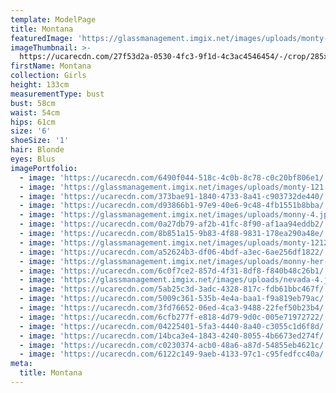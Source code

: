 ```yaml
---
template: ModelPage
title: Montana
featuredImage: 'https://glassmanagement.imgix.net/images/uploads/monty-12121.jpg'
imageThumbnail: >-
  https://ucarecdn.com/27f53d2a-0530-4fc3-9f1d-4c3ac4546454/-/crop/285x362/156,126/-/preview/
firstName: Montana
collection: Girls
height: 133cm
measurementType: bust
bust: 58cm
waist: 54cm
hips: 61cm
size: '6'
shoeSize: '1'
hair: Blonde
eyes: Blus
imagePortfolio:
  - image: 'https://ucarecdn.com/6490f044-518c-4c0b-8c78-c0c20bf806e1/'
  - image: 'https://glassmanagement.imgix.net/images/uploads/monty-121.jpg'
  - image: 'https://ucarecdn.com/373bae91-1840-4733-8a41-c903732de440/'
  - image: 'https://ucarecdn.com/d93866b1-97e9-40e6-9c48-4fb1551b8bba/'
  - image: 'https://glassmanagement.imgix.net/images/uploads/monny-4.jpg'
  - image: 'https://ucarecdn.com/0a27db79-af2b-41fc-8f90-af1aa94eddb2/'
  - image: 'https://ucarecdn.com/8b851a15-9b83-4f88-9831-178ea290a48e/'
  - image: 'https://glassmanagement.imgix.net/images/uploads/monty-121212121.jpg'
  - image: 'https://ucarecdn.com/a52624b3-df06-4bdf-a3ec-6ae256df1822/'
  - image: 'https://glassmanagement.imgix.net/images/uploads/monny-her-shadow.jpg'
  - image: 'https://ucarecdn.com/6c0f7ce2-857d-4f31-8df8-f840b48c26b1/'
  - image: 'https://glassmanagement.imgix.net/images/uploads/nevada-4.jpg'
  - image: 'https://ucarecdn.com/5ab25c3d-3adc-4328-817c-fdb61bbc467f/'
  - image: 'https://ucarecdn.com/5009c361-535b-4e4a-baa1-f9a819eb79ac/'
  - image: 'https://ucarecdn.com/3fd76652-06ed-4ca3-9488-22fef50b23b4/'
  - image: 'https://ucarecdn.com/6cfb277f-e818-4d79-9d0c-005e71972722/'
  - image: 'https://ucarecdn.com/04225401-5fa3-4440-8a40-c3055c1d6f8d/'
  - image: 'https://ucarecdn.com/14bca3e4-1843-4240-8055-4b6673ed274f/'
  - image: 'https://ucarecdn.com/c0230374-acb0-48a6-a87d-54855eb4621c/'
  - image: 'https://ucarecdn.com/6122c149-9aeb-4133-97c1-c95fedfcc40a/'
meta:
  title: Montana
---
```


